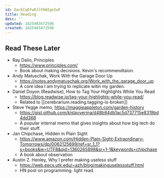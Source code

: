 ```yaml
---
id: DacECq0fwRJlF6W2geIwF
title: Reading
desc: ''
updated: 1625403472598
created: 1625403472598
---
```


## Read These Later

- Ray Dalio, Principles
  - https://www.principles.com/
  - Book about making decisions. Kevin's recommendtaion.
- Andy Matuschak, Work With the Garage Door Up
  - https://notes.andymatuschak.org/Work_with_the_garage_door_up
  - A core idea I am trying to replicate witin my garden.
- Daniel Doyon (Readwise), How to Tag Your Highlights While You Read
  - https://blog.readwise.io/tag-your-highlights-while-you-read/
  - Related to [[cerebrarium.reading.tagging-is-broken]]
- Steve Yegge memo, https://maggieappleton.com/garden-history
  - https://gist.github.com/kislayverma/d48b84db1ac5d737715e8319bd4dd368
  - A popular internal memo that gives insights about how big tech do their stuff.
- Jan Chipchase, Hidden in Plain Sight
  - https://www.amazon.com/Hidden-Plain-Sight-Extraordinary-Tomorrows/dp/0062125699/ref=sr_1_1?s=books&ie=UTF8&qid=1360265898&sr=1-1&keywords=chipchase
  - A book about observation
- Austin Z. Henley, Why I prefer making useless stuff
  - https://web.eecs.utk.edu/~azh/blog/makinguselessstuff.html
  - HN post on programming. light read.
